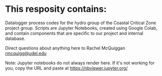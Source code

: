 # This resposity contains:

Datalogger process codes for the hydro group of the Coastal Critical Zone project group. Scripts are Jupyter Notebooks, created using Google Colab, and contain components that are specific to our project and internal database.

Direct questions about anything here to Rachel McQuiggan rmcquigg@udel.edu

Note: Jupyter notebooks do not always render here. If it's not working for you, copy the URL and paste at https://nbviewer.jupyter.org/
